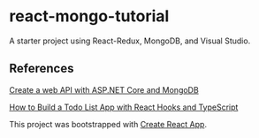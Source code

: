 # react-mongo-tutorial

A starter project using React-Redux, MongoDB, and Visual Studio.

## References

[Create a web API with ASP.NET Core and MongoDB](https://docs.microsoft.com/en-us/aspnet/core/tutorials/first-mongo-app?view=aspnetcore-3.1&tabs=visual-studio-mac#add-a-crud-operations-service)

[How to Build a Todo List App with React Hooks and TypeScript](https://blog.alexdevero.com/todo-list-app-react-hooks-typescript/)

This project was bootstrapped with [Create React App](https://github.com/facebookincubator/create-react-app).
